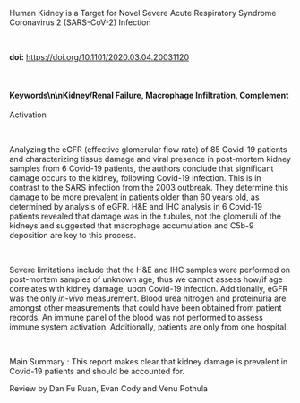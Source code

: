 Human Kidney is a Target for Novel Severe Acute Respiratory Syndrome
Coronavirus 2 (SARS-CoV-2) Infection

 

**doi:** https://doi.org/10.1101/2020.03.04.20031120

 

#### Keywords\n\nKidney/Renal Failure, Macrophage Infiltration, Complement
Activation

 

Analyzing the eGFR (effective glomerular flow rate) of 85 Covid-19
patients and characterizing tissue damage and viral presence in
post-mortem kidney samples from 6 Covid-19 patients, the authors
conclude that significant damage occurs to the kidney, following
Covid-19 infection. This is in contrast to the SARS infection from the
2003 outbreak. They determine this damage to be more prevalent in
patients older than 60 years old, as determined by analysis of eGFR. H&E
and IHC analysis in 6 Covid-19 patients revealed that damage was in the
tubules, not the glomeruli of the kidneys and suggested that macrophage
accumulation and C5b-9 deposition are key to this process. 

 

Severe limitations include that the H&E and IHC samples were performed
on post-mortem samples of unknown age, thus we cannot assess how/if age
correlates with kidney damage, upon Covid-19 infection. Additionally,
eGFR was the only *in-vivo* measurement. Blood urea nitrogen and
proteinuria are amongst other measurements that could have been obtained
from patient records. An immune panel of the blood was not performed to
assess immune system activation. Additionally, patients are only from
one hospital. 

 

Main Summary : This report makes clear that kidney damage is prevalent
in Covid-19 patients and should be accounted for. 

Review by Dan Fu Ruan, Evan Cody and Venu Pothula
